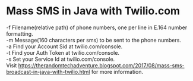 # Mass SMS in Java with Twilio.com
-f Filename(relative path) of phone numbers, one per line in E.164 number formatting.<br/>
-m Message(160 characters per sms) to be sent to the phone numbers.<br/>
-a Find your Account Sid at twilio.com/console.<br/>
-t Find your Auth Token at twilio.com/console.<br/>
-s Set your Service Id at twilio.com/console.<br/>
Visit https://therandomtechadventure.blogspot.com/2017/08/mass-sms-broadcast-in-java-with-twilio.html for more information.
